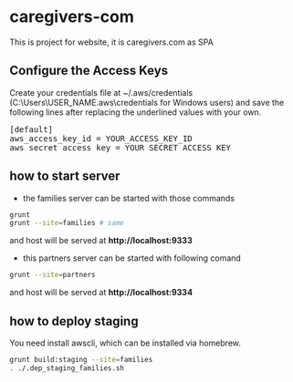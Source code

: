 # caregivers-com
This is project for website, it is caregivers.com as SPA


## Configure the Access Keys
Create your credentials file at ~/.aws/credentials (C:\Users\USER_NAME\.aws\credentials for Windows users) and save the following lines after replacing the underlined values with your own.
<pre>
[default]
aws_access_key_id = YOUR_ACCESS_KEY_ID
aws_secret_access_key = YOUR_SECRET_ACCESS_KEY
</pre>



## how to start server
* the families server can be started with those commands

```bash
grunt 
grunt --site=families # same
```

and host will be served at **http://localhost:9333**

* this partners server can be started with following comand

```bash
grunt --site=partners
```
and host will be served at **http://localhost:9334**

## how to deploy staging
You need install awscli, which can be installed via homebrew.
```bash
grunt build:staging --site=families
. ./.dep_staging_families.sh
```


